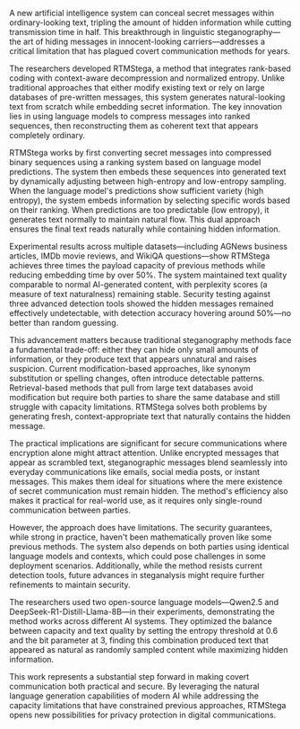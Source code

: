 A new artificial intelligence system can conceal secret messages within ordinary-looking text, tripling the amount of hidden information while cutting transmission time in half. This breakthrough in linguistic steganography—the art of hiding messages in innocent-looking carriers—addresses a critical limitation that has plagued covert communication methods for years.

The researchers developed RTMStega, a method that integrates rank-based coding with context-aware decompression and normalized entropy. Unlike traditional approaches that either modify existing text or rely on large databases of pre-written messages, this system generates natural-looking text from scratch while embedding secret information. The key innovation lies in using language models to compress messages into ranked sequences, then reconstructing them as coherent text that appears completely ordinary.

RTMStega works by first converting secret messages into compressed binary sequences using a ranking system based on language model predictions. The system then embeds these sequences into generated text by dynamically adjusting between high-entropy and low-entropy sampling. When the language model's predictions show sufficient variety (high entropy), the system embeds information by selecting specific words based on their ranking. When predictions are too predictable (low entropy), it generates text normally to maintain natural flow. This dual approach ensures the final text reads naturally while containing hidden information.

Experimental results across multiple datasets—including AGNews business articles, IMDb movie reviews, and WikiQA questions—show RTMStega achieves three times the payload capacity of previous methods while reducing embedding time by over 50%. The system maintained text quality comparable to normal AI-generated content, with perplexity scores (a measure of text naturalness) remaining stable. Security testing against three advanced detection tools showed the hidden messages remained effectively undetectable, with detection accuracy hovering around 50%—no better than random guessing.

This advancement matters because traditional steganography methods face a fundamental trade-off: either they can hide only small amounts of information, or they produce text that appears unnatural and raises suspicion. Current modification-based approaches, like synonym substitution or spelling changes, often introduce detectable patterns. Retrieval-based methods that pull from large text databases avoid modification but require both parties to share the same database and still struggle with capacity limitations. RTMStega solves both problems by generating fresh, context-appropriate text that naturally contains the hidden message.

The practical implications are significant for secure communications where encryption alone might attract attention. Unlike encrypted messages that appear as scrambled text, steganographic messages blend seamlessly into everyday communications like emails, social media posts, or instant messages. This makes them ideal for situations where the mere existence of secret communication must remain hidden. The method's efficiency also makes it practical for real-world use, as it requires only single-round communication between parties.

However, the approach does have limitations. The security guarantees, while strong in practice, haven't been mathematically proven like some previous methods. The system also depends on both parties using identical language models and contexts, which could pose challenges in some deployment scenarios. Additionally, while the method resists current detection tools, future advances in steganalysis might require further refinements to maintain security.

The researchers used two open-source language models—Qwen2.5 and DeepSeek-R1-Distill-Llama-8B—in their experiments, demonstrating the method works across different AI systems. They optimized the balance between capacity and text quality by setting the entropy threshold at 0.6 and the bit parameter at 3, finding this combination produced text that appeared as natural as randomly sampled content while maximizing hidden information.

This work represents a substantial step forward in making covert communication both practical and secure. By leveraging the natural language generation capabilities of modern AI while addressing the capacity limitations that have constrained previous approaches, RTMStega opens new possibilities for privacy protection in digital communications.